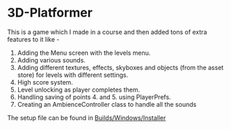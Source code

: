 # 3D-Platformer

This is a game which I made in a course and then added tons of extra features to it like -
1. Adding the Menu screen with the levels menu.
2. Adding various sounds.
3. Adding different textures, effects, skyboxes and objects (from the asset store) for levels with different settings.
4. High score system.
5. Level unlocking as player completes them.
6. Handling saving of points 4. and 5. using PlayerPrefs.
7. Creating an AmbienceController class to handle all the sounds

The setup file can be found in [Builds/Windows/Installer](https://github.com/Shivoham102/3D-Platformer/tree/master/Builds/Windows/Installer)
